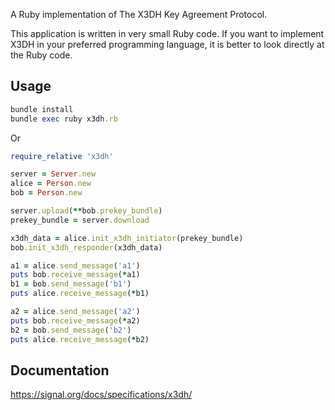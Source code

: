 A Ruby implementation of The X3DH Key Agreement Protocol.

This application is written in very small Ruby code. If you want to implement X3DH in your preferred programming language, it is better to look directly at the Ruby code.

## Usage

```ruby
bundle install
bundle exec ruby x3dh.rb
```

Or

```ruby
require_relative 'x3dh'

server = Server.new
alice = Person.new
bob = Person.new

server.upload(**bob.prekey_bundle)
prekey_bundle = server.download

x3dh_data = alice.init_x3dh_initiator(prekey_bundle)
bob.init_x3dh_responder(x3dh_data)

a1 = alice.send_message('a1')
puts bob.receive_message(*a1)
b1 = bob.send_message('b1')
puts alice.receive_message(*b1)

a2 = alice.send_message('a2')
puts bob.receive_message(*a2)
b2 = bob.send_message('b2')
puts alice.receive_message(*b2)
```

## Documentation

https://signal.org/docs/specifications/x3dh/

